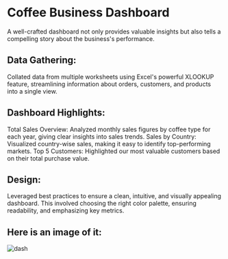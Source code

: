 # Coffee Business Dashboard
A well-crafted dashboard not only provides valuable insights but also tells a compelling story about the business's performance.

## Data Gathering:
Collated data from multiple worksheets using Excel's powerful XLOOKUP feature, streamlining information about orders, customers, and products into a single view.

## Dashboard Highlights:
Total Sales Overview: Analyzed monthly sales figures by coffee type for each year, giving clear insights into sales trends.
Sales by Country: Visualized country-wise sales, making it easy to identify top-performing markets.
Top 5 Customers: Highlighted our most valuable customers based on their total purchase value.

## Design: 
Leveraged best practices to ensure a clean, intuitive, and visually appealing dashboard. This involved choosing the right color palette, ensuring readability, and emphasizing key metrics.

## Here is an image of it:
![dash](https://github.com/abdhye/coffeeBusinessDashboard/assets/56081405/664815f2-17f0-4e48-94c5-15e129e930af)
